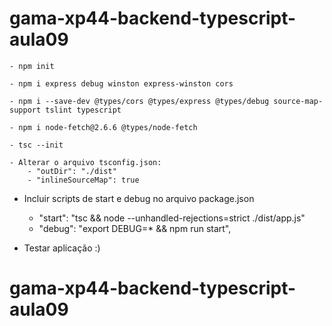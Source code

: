 # gama-xp44-backend-typescript-aula09

	- npm init
 
	- npm i express debug winston express-winston cors

	- npm i --save-dev @types/cors @types/express @types/debug source-map-support tslint typescript

    - npm i node-fetch@2.6.6 @types/node-fetch

	- tsc --init

    - Alterar o arquivo tsconfig.json:
        - "outDir": "./dist"
        - "inlineSourceMap": true
 
 - Incluir scripts de start e debug no arquivo package.json
	- "start": "tsc && node --unhandled-rejections=strict ./dist/app.js"
	- "debug": "export DEBUG=* && npm run start",
	
 - Testar aplicação :)
# gama-xp44-backend-typescript-aula09
